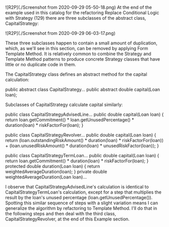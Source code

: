 ![R2P](./Screenshot from 2020-09-29 05-50-18.png)
At the end of the example used in this catalog for the refactoring Replace Conditional Logic with Strategy (129) there are three subclasses of the abstract class, CapitalStrategy:

![R2P](./Screenshot from 2020-09-29 06-03-17.png)


These three subclasses happen to contain a small amount of duplication, which, as we'll see in this section, can be removed by applying Form Template Method. It is relatively common to combine the Strategy and Template Method patterns to produce concrete Strategy classes that have little or no duplicate code in them.

The CapitalStrategy class defines an abstract method for the capital calculation:

public abstract class CapitalStrategy...
   public abstract double capital(Loan loan);

Subclasses of CapitalStrategy calculate capital similarly:

public class CapitalStrategyAdvisedLine...
   public double capital(Loan loan) {
      return loan.getCommitment() * loan.getUnusedPercentage() *
             duration(loan) * riskFactorFor(loan);
   }

public class CapitalStrategyRevolver...
   public double capital(Loan loan) {
      return (loan.outstandingRiskAmount() * duration(loan) * riskFactorFor(loan))
           + (loan.unusedRiskAmount() * duration(loan) * unusedRiskFactor(loan));
   }

public class CapitalStrategyTermLoan...
   public double capital(Loan loan) {
      return loan.getCommitment() * duration(loan) * riskFactorFor(loan);
   }
   protected double duration(Loan loan) {
      return weightedAverageDuration(loan);
   }
   private double weightedAverageDuration(Loan loan)...

I observe that CapitalStrategyAdvisedLine's calculation is identical to CapitalStrategyTermLoan's calculation, except for a step that multiplies the result by the loan's unused percentage (loan.getUnusedPercentage()). Spotting this similar sequence of steps with a slight variation means I can generalize the algorithm by refactoring to Template Method. I'll do that in the following steps and then deal with the third class, CapitalStrategyRevolver, at the end of this Example section.